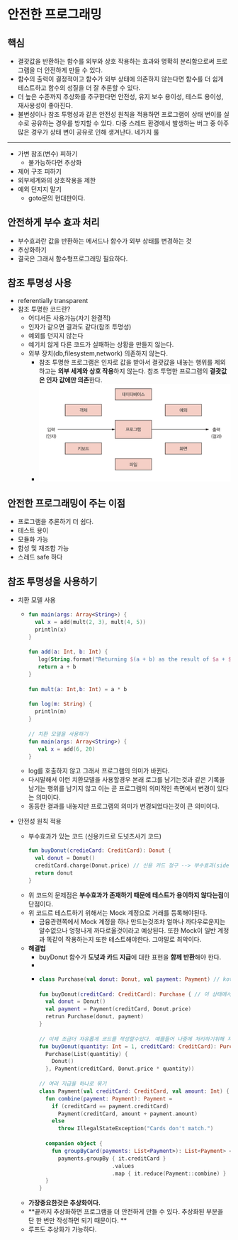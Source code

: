 안전한 프로그래밍
===
핵심
---
* 결괏값을 반환하는 함수를 외부와 상호 작용하는 효과와 명확히 분리함으로써 프로그램을 더 안전하게 만들 수 있다. 
* 함수의 출력이 결정적이고 함수가 외부 상태에 의존하지 않는다면 함수를 더 쉽게 테스트하고 함수의 성질을 더 잘 추론할 수 있다. 
* 더 높은 수준까지 추상화를 추구한다면 안전성, 유지 보수 용이성, 테스트 용이성, 재사용성이 좋아진다. 
* 불변성이나 참조 투명성과 같은 안전성 원칙을 적용하면 프로그램이 상태 변이를 실수로 공유하는 경우를 방지할 수 있다. 다중 스레드 환경에서 발생하는 버그 중 아주 많은 경우가 상태 변이 공유로 인해 생겨난다.
네가지 룰
---
* 가변 참조(변수) 피하기
  * 불가능하다면 추상화
* 제어 구조 피하기
* 외부세계와의 상호작용을 제한
* 예외 던지지 말기
  * goto문의 현대판이다.
  
안전하게 부수 효과 처리
---
* 부수효과란 값을 반환하는 메서드나 함수가 외부 상태를 변경하는 것
* 추상화하기
* 결국은 그래서 함수형프로그래밍 필요하다.

참조 투명성 사용
---
* referentially transparent
* 참조 투명한 코드란?
  * 어디서든 사용가능(자기 완결적)
  * 인자가 같으면 결과도 같다(참조 투명성)
  * 예외를 던지지 않는다
  * 예기치 않게 다른 코드가 실패하는 상황을 만들지 않는다.
  * 외부 장치(db,filesystem,network) 의존하지 않는다.
    * 참조 투명한 프로그램은 인자로 값을 받아서 결괏값을 내놓는 행위를 제외하고는 **외부 세계와 상호 작용**하지 않는다. 참조 투명한 프로그램의 **결괏값은 인자 값에만 의존**한다.
    * ![](img/referentially_transparent_programming.png)
    
안전한 프로그래밍이 주는 이점
---
* 프로그램을 추론하기 더 쉽다.
* 테스트 용이
* 모듈화 가능
* 합성 및 재조합 가능
* 스레드 safe 하다

참조 투명성을 사용하기
---
* 치환 모델 사용
  * ```kotlin
    fun main(args: Array<String>) {
      val x = add(mult(2, 3), mult(4, 5))
      println(x)
    }
    
    fun add(a: Int, b: Int) {
       log(String.format("Returning $(a + b) as the result of $a + $b"))
       return a + b
    }
    
    fun mult(a: Int,b: Int) = a * b
    
    fun log(m: String) {
      println(m)
    }
    
    // 치환 모델을 사용하기
    fun main(args: Array<String>) {
       val x = add(6, 20)
    }
  * log를 호출하지 않고 그래서 프로그램의 의미가 바뀐다.
  * 다시말해서 이런 치환모델을 사용할경우 본래 로그를 남기는것과 같은 기록을 남기는 행위를 남기지 않고 이는 곧 프로그램의 의미적인 측면에서 변경이 있다는 의미이다.
  * 동등한 결과를 내놓지만 프로그램의 의미가 변경되었다는것이 큰 의미이다.
 
 * 안전성 원칙 적용
   * 부수효과가 있는 코드 (신용카드로 도넛츠사기 코드)
     ```kotlin
     fun buyDonut(credieCard: CreditCard): Donut {
       val donut = Donut() 
       creditCard.charge(Donut.price) // 신용 카드 청구 --> 부수효과(side effect)
       return donut
     }
     
   * 위 코드의 문제점은 **부수효과가 존재하기 때문에 테스트가 용이하지 않다는점**이 단점이다.
   * 위 코드르 테스트하기 위해서는 Mock 계정으로 거래를 등록해야된다.
     * 금융관련쪽에서 Mock 계정을 하나 만드는것조차 얼마나 까다우로운지는 알수없으나 엉청나게 까다로울것이라고 예상된다. 또한 Mock이 일반 계정과 똑같이 작용하는지 또한 테스트해야한다. 그야말로 최악이다.
   * **해결법**
     * buyDonut 함수가 **도넛과 카드 지급**에 대한 표현을 **함께 반환**해야 한다.
     * 
     * ```kotlin
       class Purchase(val donut: Donut, val payment: Payment) // kotlin에서 getter,setter,hashCode, toString,copy,equals 자동생성
     
       fun buyDonut(creditCard: CreditCard): Purchase { // 이 상태에서는 신용 카드 지급이 어떻게 이뤄지는지를 신경 쓰지 않는다. Purchase로 넘어갔기 때문이다.
         val donut = Donut()
         val payment = Payment(creditCard, Donut.price)
         retrun Purchase(donut, payment)
       }
       
       // 이제 조금더 자유롭게 코드를 작성할수있다. 예를들어 나중에 처리하기위해 저장을 할수도 있고, 한꺼번에 처리할수도 있다.
       fun buyDonut(quantity: Int = 1, creditCard: CreditCard): Purchase = 
         Purchase(List(quantitiy) {
           Donut()
         }, Payment(creditCard, Donut.price * quantity))
      
       // 여러 지급을 하나로 묶기
       class Payment(val creditCard: CreditCard, val amount: Int) { // 신용 카드와 청구금액이 포함되어있다.
         fun combine(payment: Payment): Payment =
           if (creditCard == payment.creditCard)
             Payment(creditCard, amount + payment.amount)
           else
             throw IllegalStateException("Cards don't match.")
        
         companion object {
           fun groupByCard(payments: List<Payment>): List<Payment> =
             payments.groupBy { it.creditCard }
                              .values
                              .map { it.reduce(Payment::combine) }
         }
       }
   * **가장중요한것은 추상화이다.**
   * **끝까지 추상화하면 프로그램을 더 안전하게 만들 수 있다. 추상화된 부분을 단 한 번만 작성하면 되기 때문이다. **
   * 루프도 추상화가 가능하다.
